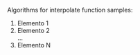 Algorithms for interpolate function samples:
<ol>
  <li>Elemento 1</li>
  <li>Elemento 2</li>
  ...
  <li>Elemento N</li>
</ol>
